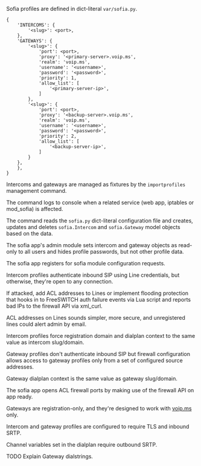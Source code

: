 Sofia profiles
are defined in
dict-literal `var/sofia.py`.

```
{
    'INTERCOMS': {
        '<slug>': <port>,
    },
    'GATEWAYS': {
        '<slug>': {
            'port': <port>,
            'proxy': '<primary-server>.voip.ms',
            'realm': 'voip.ms',
            'username': '<username>',
            'password': '<password>',
            'priority': 1,
            'allow_list': [
                '<primary-server-ip>',
            ]
        },
        '<slug>': {
            'port': <port>,
            'proxy': '<backup-server>.voip.ms',
            'realm': 'voip.ms',
            'username': '<username>',
            'password': '<password>',
            'priority': 2,
            'allow_list': [
                '<backup-server-ip>',
            ]
        }
    },
    },
}
```

Intercoms and gateways
are managed as fixtures
by the `importprofiles` management command.

The command logs to console
when a related service
(web app,
iptables
or mod_sofia)
is affected.

The command reads the `sofia.py` dict-literal configuration file
and creates, updates and deletes
`sofia.Intercom` and `sofia.Gateway`
model objects
based on the data.

The sofia app's admin module
sets intercom and gateway objects
as read-only to all users
and hides profile passwords,
but not other profile data.

The sofia app
registers for sofia module configuration requests.

Intercom profiles
authenticate inbound SIP
using Line credentials,
but otherwise,
they're open to any connection.

If attacked,
add ACL addresses to Lines
or implement flooding protection
that hooks in to
FreeSWITCH auth failure events
via Lua script
and reports bad IPs
to the firewall API
via xml_curl.

ACL addresses on Lines
sounds simpler,
more secure,
and unregistered lines
could alert admin by email.

Intercom profiles force
registration domain
and dialplan context
to the same value as intercom slug/domain.

Gateway profiles
don't authenticate inbound SIP
but firewall configuration
allows access to gateway profiles
only from a set of
configured source addresses.

Gateway dialplan context
is the same value as gateway slug/domain.

The sofia app
opens ACL firewall ports
by making use of the firewall API
on app ready.

Gateways are registration-only,
and they're designed to work with
[voip.ms](https://voip.ms) only.

Intercom and gateway profiles
are configured to require
TLS and inbound SRTP.

Channel variables 
set in the dialplan
require outbound SRTP.

TODO
Explain Gateway dialstrings.
